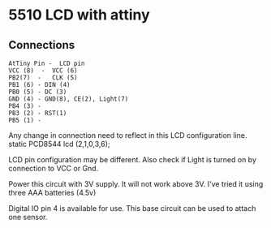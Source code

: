# 5510 LCD with  attiny

## Connections

	AtTiny Pin -  LCD pin
	VCC (8)  -  VCC (6)
	PB2(7)  -   CLK (5)
	PB1 (6) - DIN (4)
 	PB0 (5) - DC (3)
	GND (4) - GND(8), CE(2), Light(7)
	PB4 (3)	- 
	PB3 (2) - RST(1)
	PB5 (1) - 
	

Any change in connection need to reflect in this LCD configuration line.
static PCD8544 lcd (2,1,0,3,6); 


LCD pin configuration may be different.  Also check if Light is turned on by connection to VCC or Gnd.

Power this circuit with 3V supply. It will not work above 3V. I've tried it using three AAA batteries (4.5v)

Digital IO pin 4 is available for use. This base circuit can be used to  attach one sensor. 

